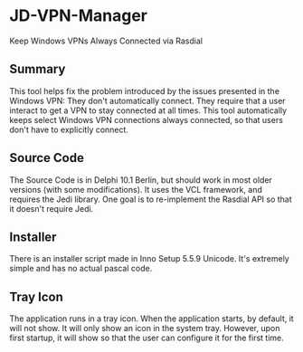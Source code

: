 # JD-VPN-Manager
Keep Windows VPNs Always Connected via Rasdial

## Summary

This tool helps fix the problem introduced by the issues presented in the Windows VPN: They don't automatically connect. They require that a user interact to get a VPN to stay connected at all times. This tool automatically keeps select Windows VPN connections always connected, so that users don't have to explicitly connect.

## Source Code

The Source Code is in Delphi 10.1 Berlin, but should work in most older versions (with some modifications). It uses the VCL framework, and requires the Jedi library. One goal is to re-implement the Rasdial API so that it doesn't require Jedi.

## Installer

There is an installer script made in Inno Setup 5.5.9 Unicode. It's extremely simple and has no actual pascal code.

## Tray Icon

The application runs in a tray icon. When the application starts, by default, it will not show. It will only show an icon in the system tray. However, upon first startup, it will show so that the user can configure it for the first time.


